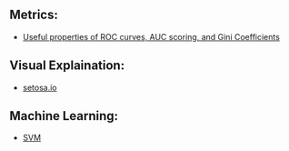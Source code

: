 ## Metrics:

* [Useful properties of ROC curves, AUC scoring, and Gini Coefficients](https://luckytoilet.wordpress.com/)


## Visual Explaination:

* [setosa.io](http://setosa.io/ev/)

## Machine Learning:
* [SVM](https://www.svm-tutorial.com/)
